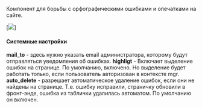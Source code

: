 Компонент для борьбы с орфографическими ошибками и опечатками на сайте.

[![](https://file.modx.pro/files/4/5/6/456757754d258eedb62fb2ee94a91e3f.png)]

#### Системные настройки
**mail_to** - здесь нужно указать email администратора, которому будут отправляться уведомления об ошибках.
**highligt** - Включает выделение ошибок на странице. По умолчанию, включено. Но выделение будет работать только, если пользователь авторизован в контексте mgr.
**auto_delete** - разрешает автоматическое удаление ошибок, если они не найдены на странице. Т.е. ошибку исправили, страничку обновили в фронт-энде, ошибка из таблички удалилась автоматом. По умолчанию он включен.
